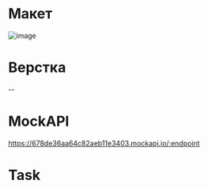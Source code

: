 # Макет
![image](https://github.com/user-attachments/assets/ac769021-23bc-478a-87c0-be3133a5423b)

# Верстка
--

# MockAPI
https://678de36aa64c82aeb11e3403.mockapi.io/:endpoint

# Task


